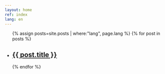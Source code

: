 ```yaml
---
layout: home
ref: index
lang: en
---
```


<ul class="post-list">
  {% assign posts=site.posts | where:"lang", page.lang %}
  {% for post in posts %}
  <li>
    <h2>
      <a class="post-link" href="{{ post.url | prepend: site.baseurl }}">{{ post.title }}</a>
    </h2>
  </li>
  {% endfor %}
</ul>
